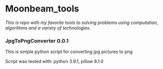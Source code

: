 # Moonbeam_tools
_This is repo with my favorite tools to solving problems using computation, 
algorithms and a variety of technologies._


### JpgToPngConverter 0.0.1
This is simple python script for converting jpg pictures to png

Script was tested with: python 3.9.1, pillow 8.1.0